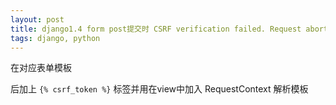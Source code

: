 ```yaml
---
layout: post
title: django1.4 form post提交时 CSRF verification failed. Request aborted.
tags: django, python
---
```


在对应表单模板 <code><form action="#" method='post'></code>  后加上 <code>{% csrf_token %}</code> 标签并用在view中加入 RequestContext 解析模板
